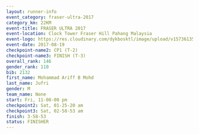 ```yaml
---
layout: runner-info 
event_category: fraser-ultra-2017 
category_km: 22KM 
event-title: FRASER ULTRA 2017 
event-location: Clock Tower Fraser Hill Pahang Malaysia 
event-logo: https://res.cloudinary.com/dykbosktl/image/upload/v1573613535/Logo/logo_mfst7w.jpg 
event-date: 2017-08-19 
checkpoint-name2: CP1 (T-2) 
checkpoint-name3: FINISH (T-3) 
overall_rank: 146
gender_rank: 110
bib: 2132
first_name: Mohammad Ariff B Mohd
last_name: Jufri
gender: M
team_name: None
start: Fri, 11-00-00 pm
checkpoint2: Sat, 01-25-20 am
checkpoint3: Sat, 02-58-53 am
finish: 3-58-53
status: FINISHER
---
```

